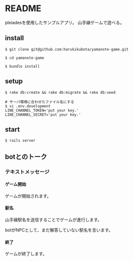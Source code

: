# README
pleiadesを使用したサンプルアプリ。
山手線ゲームで遊べる。
## install
    $ git clone git@github.com:harukikubota/yamanote-game.git

    $ cd yamanote-game

    $ bundle install

## setup
    $ rake db:create && rake db:migrate && rake db:seed

    # サーバ環境に合わせたファイル名にする
    $ vi .env.development
    LINE_CHANNEL_TOKEN='put your key.'
    LINE_CHANNEL_SECRET='put your key.'

## start
    $ rails server

## botとのトーク
### テキストメッセージ
#### ゲーム開始
ゲームが開始されます。

#### 駅名
山手線駅名を送信することでゲームが進行します。

botがNPCとして、まだ解答していない駅名を言います。

#### 終了
ゲームが終了します。

